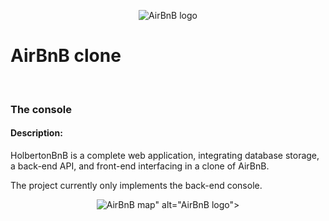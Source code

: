 <p align="center">
  <img src="https://github.com/Elksass315/AirBnB_clone/blob/master/hbnb_logo.png" alt="AirBnB logo">
<br>
<h1>AirBnB clone</h1>
<br>
<h3>The console</h3>
</p>
<h4>Description:</h4>

HolbertonBnB is a complete web application, integrating database storage, 
a back-end API, and front-end interfacing in a clone of AirBnB.

The project currently only implements the back-end console.
<p align="center">
  <img src="https://github.com/Elksass315/AirBnB_clone/blob/master/projectMap.png" alt="AirBnB map">" alt="AirBnB logo">
</p>
